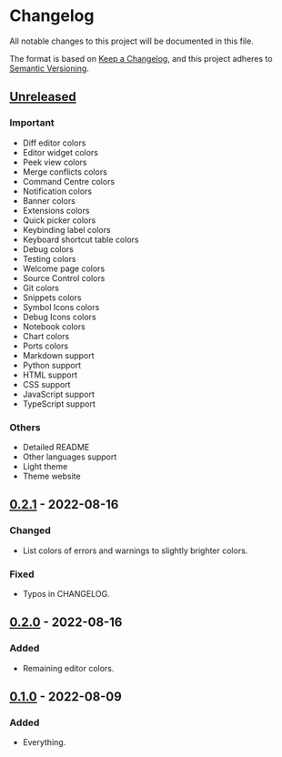 # Changelog

All notable changes to this project will be documented in this file.

The format is based on [Keep a Changelog](https://keepachangelog.com/en/1.0.0/),
and this project adheres to [Semantic Versioning](https://semver.org/spec/v2.0.0.html).

## [Unreleased]

### Important

- Diff editor colors
- Editor widget colors
- Peek view colors
- Merge conflicts colors
- Command Centre colors
- Notification colors
- Banner colors
- Extensions colors
- Quick picker colors
- Keybinding label colors
- Keyboard shortcut table colors
- Debug colors
- Testing colors
- Welcome page colors
- Source Control colors
- Git colors
- Snippets colors
- Symbol Icons colors
- Debug Icons colors
- Notebook colors
- Chart colors
- Ports colors
- Markdown support
- Python support
- HTML support
- CSS support
- JavaScript support
- TypeScript support

### Others

- Detailed README
- Other languages support
- Light theme
- Theme website

## [0.2.1] - 2022-08-16

### Changed

- List colors of errors and warnings to slightly brighter colors.

### Fixed

- Typos in CHANGELOG.

## [0.2.0] - 2022-08-16

### Added

- Remaining editor colors.

## [0.1.0] - 2022-08-09

### Added

- Everything.

[unreleased]: https://github.com/psi-chi/illuminate/compare/v0.1.0...HEAD
[0.2.1]: https://github.com/psi-chi/illuminate/compare/v0.2.0...v0.2.1
[0.2.0]: https://github.com/psi-chi/illuminate/compare/v0.1.0...v0.2.0
[0.1.0]: https://github.com/psi-chi/illuminate/releases/tag/v0.1.0
